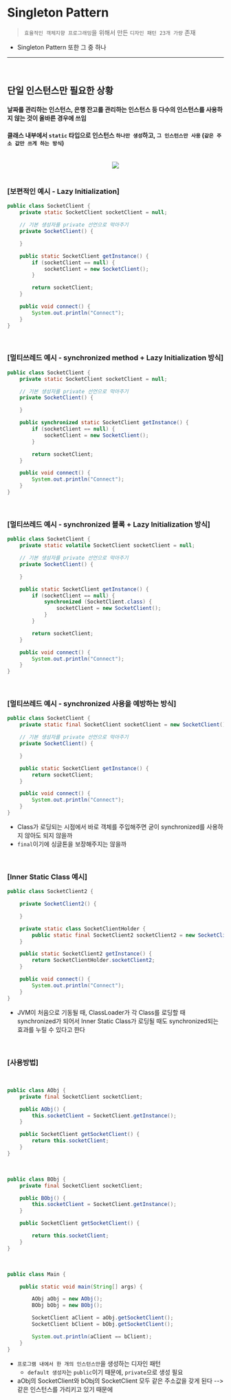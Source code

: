 # Singleton Pattern
> `효율적인 객체지향 프로그래밍`을 위해서 만든 `디자인 패턴 23개 가량` 존재
* Singleton Pattern 또한 그 중 하나

<hr>
<br>

## 단일 인스턴스만 필요한 상황
#### 날짜를 관리하는 인스턴스, 은행 잔고를 관리하는 인스턴스 등 다수의 인스턴스를 사용하지 않는 것이 올바른 경우에 쓰임
#### 클래스 내부에서 `static` 타입으로 인스턴스 `하나만 생성`하고, `그 인스턴스만 사용` (`같은 주소 값만 쓰게 하는 방식`)

<br>

<div align="center">
  <img src="https://user-images.githubusercontent.com/37537227/153713090-ad70a33e-e2fa-4982-9704-826d46392d92.png">
</div>

<br>

### [보편적인 예시 - Lazy Initialization]
```java
public class SocketClient {
    private static SocketClient socketClient = null;

    // 기본 생성자를 private 선언으로 막아주기
    private SocketClient() {

    }

    public static SocketClient getInstance() {
        if (socketClient == null) {
            socketClient = new SocketClient();
        }

        return socketClient;
    }

    public void connect() {
        System.out.println("Connect");
    }
}
```

<br>

### [멀티쓰레드 예시 - synchronized method + Lazy Initialization 방식]

```java
public class SocketClient {
    private static SocketClient socketClient = null;

    // 기본 생성자를 private 선언으로 막아주기
    private SocketClient() {

    }

    public synchronized static SocketClient getInstance() {
        if (socketClient == null) {
            socketClient = new SocketClient();
        }

        return socketClient;
    }

    public void connect() {
        System.out.println("Connect");
    }
}
```

<br>

### [멀티쓰레드 예시 - synchronized 블록 + Lazy Initialization 방식]
```java
public class SocketClient {
    private static volatile SocketClient socketClient = null;

    // 기본 생성자를 private 선언으로 막아주기
    private SocketClient() {

    }

    public static SocketClient getInstance() {
        if (socketClient == null) {
            synchronized (SocketClient.class) {
                socketClient = new SocketClient();
            }
        }

        return socketClient;
    }

    public void connect() {
        System.out.println("Connect");
    }
}
```

<br>

### [멀티쓰레드 예시 - synchronized 사용을 예방하는 방식]
```java
public class SocketClient {
    private static final SocketClient socketClient = new SocketClient();

    // 기본 생성자를 private 선언으로 막아주기
    private SocketClient() {

    }

    public static SocketClient getInstance() {
        return socketClient;
    }

    public void connect() {
        System.out.println("Connect");
    }
}
```
* Class가 로딩되는 시점에서 바로 객체를 주입해주면 굳이 synchronized를 사용하지 않아도 되지 않을까
* `final`이기에 싱글톤을 보장해주지는 않을까

<br>

### [Inner Static Class 예시]
```java
public class SocketClient2 {

    private SocketClient2() {

    }

    private static class SocketClientHolder {
        public static final SocketClient2 socketClient2 = new SocketClient2();
    }

    public static SocketClient2 getInstance() {
        return SocketClientHolder.socketClient2;
    }

    public void connect() {
        System.out.println("Connect");
    }
}
```
* JVM이 처음으로 기동될 때, ClassLoader가 각 Class를 로딩할 때 synchronized가 되어서 Inner Static Class가 로딩될 때도 synchronized되는 효과를 누릴 수 있다고 한다

<br>

### [사용방법]

<br>

```java
public class AObj {
    private final SocketClient socketClient;

    public AObj() {
        this.socketClient = SocketClient.getInstance();
    }

    public SocketClient getSocketClient() {
        return this.socketClient;
    }
}
```

<br>

```java
public class BObj {
    private final SocketClient socketClient;

    public BObj() {
        this.socketClient = SocketClient.getInstance();
    }

    public SocketClient getSocketClient() {

        return this.socketClient;
    }
}
```

<br>

```java
public class Main {

    public static void main(String[] args) {

        AObj aObj = new AObj();
        BObj bObj = new BObj();

        SocketClient aClient = aObj.getSocketClient();
        SocketClient bClient = bObj.getSocketClient();

        System.out.println(aClient == bClient);
    }
}
```
* ```프로그램 내에서 한 개의 인스턴스만```을 생성하는 디자인 패턴
  * ```default 생성자```는 ```public```이기 때문에, ```private```으로 생성 필요
* aObj의 SocketClient와 bObj의 SocketClient 모두 같은 주소값을 갖게 된다 --> 같은 인스턴스를 가리키고 있기 때문에
